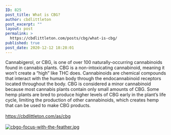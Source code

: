 ```yaml
---
ID: 825
post_title: What is CBG?
author: cbdlittleton
post_excerpt: ""
layout: post
permalink: >
  https://cbdlittleton.com/posts/cbg/what-is-cbg/
published: true
post_date: 2020-12-12 18:28:01
---
```

<html><head></head><body>
Cannabigerol, or CBG, is one of over 100 naturally-occurring cannabinoids found in cannabis plants. CBG is a non-intoxicating cannabinoid, meaning it won’t create a “high” like THC does. Cannabinoids are chemical compounds that interact with the human body through the endocannabinoid receptors located throughout the body. CBG is considered a minor cannabinoid because most cannabis plants contain only small amounts of CBG. Some hemp plants are bred to produce higher levels of CBG early in the plant’s life cycle, limiting the production of other cannabinoids, which creates hemp that can be used to make CBG products.<br /><br /><a href="https://cbdlittleton.com/as/cbg">https://cbdlittleton.com/as/cbg</a><span> </span>
</body>
</html><br/><br/><a href="https://cbdlittleton.com/wp-content/uploads/2020/12/1607822315694.jpg"  title="cbgo-focus-with-the-feather.jpg" ><img src="https://cbdlittleton.com/wp-content/uploads/2020/12/1607822315694.jpg" alt="cbgo-focus-with-the-feather.jpg" title="cbgo-focus-with-the-feather.jpg" /></a>